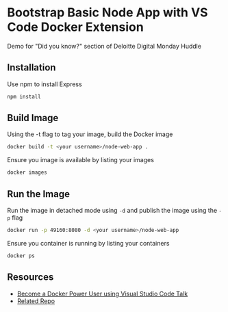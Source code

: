 # Bootstrap Basic Node App with VS Code Docker Extension

Demo for "Did you know?" section of Deloitte Digital Monday Huddle

## Installation

Use npm to install Express

```bash
npm install 
```

## Build Image

Using the -t flag to tag your image, build the Docker image

```bash
docker build -t <your username>/node-web-app .
```

Ensure you image is available by listing your images 

```bash
docker images
```

## Run the Image

Run the image in detached mode using  ```-d``` and publish the image using the ```-p``` flag

```bash 
docker run -p 49160:8080 -d <your username>/node-web-app
```

Ensure you container is running by listing your containers 

```bash
docker ps
```

## Resources
- [Become a Docker Power User using Visual Studio Code Talk](https://www.youtube.com/watch?v=sUZxIWDUicA&feature=emb_title)
- [Related Repo](https://github.com/vegasbrianc/vscode-docker-demo)